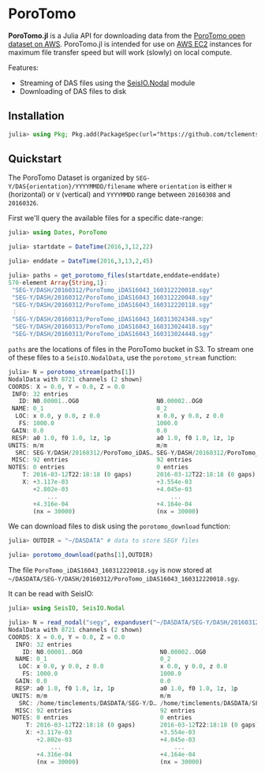 # PoroTomo

**PoroTomo.jl** is a Julia API for downloading data from the [PoroTomo open dataset on AWS](https://registry.opendata.aws/nrel-pds-porotomo/). PoroTomo.jl is intended for use on [AWS EC2](https://aws.amazon.com/ec2) instances for maximum file transfer speed but will work (slowly) on local compute.  

Features: 
- Streaming of DAS files using the [SeisIO.Nodal](https://seisio.readthedocs.io/en/latest/src/Submodules/nodal.html) module
- Downloading of DAS files to disk


## Installation

```julia
julia> using Pkg; Pkg.add(PackageSpec(url="https://github.com/tclements/PoroTomo.jl", rev="main"))
```

## Quickstart

The PoroTomo Dataset is organized by `SEG-Y/DAS{orientation}/YYYYMMDD/filename` where `orientation` is either `H` (horizontal) or `V` (vertical) and `YYYYMMDD` range between `20160308` and `20160326`. 

First we'll query the available files for a specific date-range: 

```julia
julia> using Dates, PoroTomo

julia> startdate = DateTime(2016,3,12,22)

julia> enddate = DateTime(2016,3,13,2,45)

julia> paths = get_porotomo_files(startdate,enddate=enddate)
570-element Array{String,1}:
 "SEG-Y/DASH/20160312/PoroTomo_iDAS16043_160312220018.sgy"
 "SEG-Y/DASH/20160312/PoroTomo_iDAS16043_160312220048.sgy"
 "SEG-Y/DASH/20160312/PoroTomo_iDAS16043_160312220118.sgy"
 ⋮
 "SEG-Y/DASH/20160313/PoroTomo_iDAS16043_160313024348.sgy"
 "SEG-Y/DASH/20160313/PoroTomo_iDAS16043_160313024418.sgy"
 "SEG-Y/DASH/20160313/PoroTomo_iDAS16043_160313024448.sgy"
 ```
 
 `paths` are the locations of files in the PoroTomo bucket in S3. To stream one of these files to a `SeisIO.NodalData`, use the `porotomo_stream` function:
 
 ```julia
 julia> N = porotomo_stream(paths[1])
 NodalData with 8721 channels (2 shown)
COORDS: X = 0.0, Y = 0.0, Z = 0.0
  INFO: 32 entries
    ID: N0.00001..OG0                      N0.00002..OG0                      …
  NAME: 0_1                                0_2                                …
   LOC: x 0.0, y 0.0, z 0.0                x 0.0, y 0.0, z 0.0                …
    FS: 1000.0                             1000.0                             …
  GAIN: 0.0                                0.0                                …
  RESP: a0 1.0, f0 1.0, 1z, 1p             a0 1.0, f0 1.0, 1z, 1p             …
 UNITS: m/m                                m/m                                …
   SRC: SEG-Y/DASH/20160312/PoroTomo_iDAS… SEG-Y/DASH/20160312/PoroTomo_iDAS… …
  MISC: 92 entries                         92 entries                         …
 NOTES: 0 entries                          0 entries                          …
     T: 2016-03-12T22:18:18 (0 gaps)       2016-03-12T22:18:18 (0 gaps)       …
     X: +3.117e-03                         +3.554e-03                         …
        +2.802e-03                         +4.045e-03                         …
            ...                                ...                            …
        +4.316e-04                         +4.164e-04                         …
        (nx = 30000)                       (nx = 30000)                       …
```

We can download files to disk using the `porotomo_download` function: 

```julia
julia> OUTDIR = "~/DASDATA" # data to store SEGY files 

julia> porotomo_download(paths[1],OUTDIR)
```
The file `PoroTomo_iDAS16043_160312220018.sgy` is now stored at `~/DASDATA/SEG-Y/DASH/20160312/PoroTomo_iDAS16043_160312220018.sgy`. 

It can be read with SeisIO: 
```julia
julia> using SeisIO, SeisIO.Nodal 

julia> N = read_nodal("segy", expanduser("~/DASDATA/SEG-Y/DASH/20160312/PoroTomo_iDAS16043_160312220018.sgy"))
NodalData with 8721 channels (2 shown)
COORDS: X = 0.0, Y = 0.0, Z = 0.0
  INFO: 32 entries
    ID: N0.00001..OG0                      N0.00002..OG0                      …
  NAME: 0_1                                0_2                                …
   LOC: x 0.0, y 0.0, z 0.0                x 0.0, y 0.0, z 0.0                …
    FS: 1000.0                             1000.0                             …
  GAIN: 0.0                                0.0                                …
  RESP: a0 1.0, f0 1.0, 1z, 1p             a0 1.0, f0 1.0, 1z, 1p             …
 UNITS: m/m                                m/m                                …
   SRC: /home/timclements/DASDATA/SEG-Y/D… /home/timclements/DASDATA/SEG-Y/D… …
  MISC: 92 entries                         92 entries                         …
 NOTES: 0 entries                          0 entries                          …
     T: 2016-03-12T22:18:18 (0 gaps)       2016-03-12T22:18:18 (0 gaps)       …
     X: +3.117e-03                         +3.554e-03                         …
        +2.802e-03                         +4.045e-03                         …
            ...                                ...                            …
        +4.316e-04                         +4.164e-04                         …
        (nx = 30000)                       (nx = 30000)                       …
```

